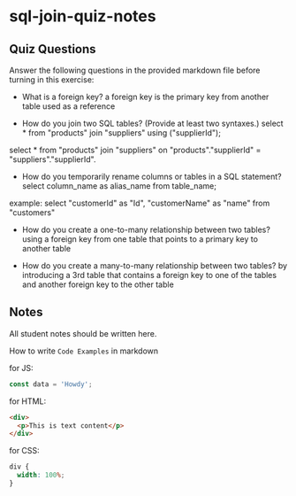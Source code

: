 # sql-join-quiz-notes

## Quiz Questions

Answer the following questions in the provided markdown file before turning in this exercise:

- What is a foreign key?
  a foreign key is the primary key from another table used as a reference

- How do you join two SQL tables? (Provide at least two syntaxes.)
  select \*
  from "products"
  join "suppliers" using ("supplierId");

select \*
from "products"
join "suppliers"
on "products"."supplierId" = "suppliers"."supplierId".

- How do you temporarily rename columns or tables in a SQL statement?
  select column_name as alias_name
  from table_name;

example:
select "customerId" as "Id", "customerName" as "name"
from "customers"

- How do you create a one-to-many relationship between two tables?
  using a foreign key from one table that points to a primary key to another table

- How do you create a many-to-many relationship between two tables?
  by introducing a 3rd table that contains a foreign key to one of the tables and another foreign key to the other table

## Notes

All student notes should be written here.

How to write `Code Examples` in markdown

for JS:

```javascript
const data = 'Howdy';
```

for HTML:

```html
<div>
  <p>This is text content</p>
</div>
```

for CSS:

```css
div {
  width: 100%;
}
```
